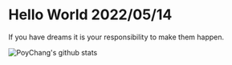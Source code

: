 # Hello World 2022/05/14

If you have dreams it is your responsibility to make them happen.

![PoyChang's github stats](https://github-readme-stats.vercel.app/api?username=poychang&show_icons=true&theme=dracula)
